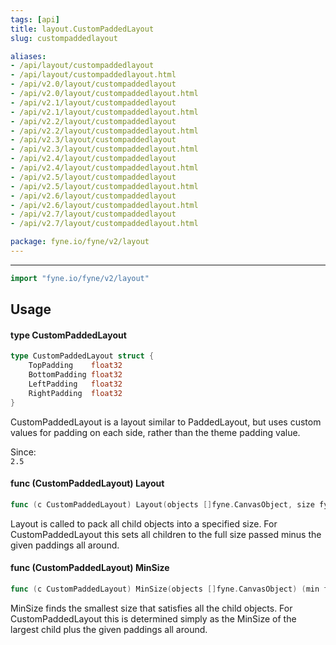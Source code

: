 ```yaml
---
tags: [api]
title: layout.CustomPaddedLayout
slug: custompaddedlayout

aliases:
- /api/layout/custompaddedlayout
- /api/layout/custompaddedlayout.html
- /api/v2.0/layout/custompaddedlayout
- /api/v2.0/layout/custompaddedlayout.html
- /api/v2.1/layout/custompaddedlayout
- /api/v2.1/layout/custompaddedlayout.html
- /api/v2.2/layout/custompaddedlayout
- /api/v2.2/layout/custompaddedlayout.html
- /api/v2.3/layout/custompaddedlayout
- /api/v2.3/layout/custompaddedlayout.html
- /api/v2.4/layout/custompaddedlayout
- /api/v2.4/layout/custompaddedlayout.html
- /api/v2.5/layout/custompaddedlayout
- /api/v2.5/layout/custompaddedlayout.html
- /api/v2.6/layout/custompaddedlayout
- /api/v2.6/layout/custompaddedlayout.html
- /api/v2.7/layout/custompaddedlayout
- /api/v2.7/layout/custompaddedlayout.html

package: fyne.io/fyne/v2/layout
---
```



---
```go
import "fyne.io/fyne/v2/layout"
```

## Usage

#### type CustomPaddedLayout

```go
type CustomPaddedLayout struct {
	TopPadding    float32
	BottomPadding float32
	LeftPadding   float32
	RightPadding  float32
}
```

CustomPaddedLayout is a layout similar to PaddedLayout, but uses custom values for padding on each side, rather than the theme padding value.


<div class="since">Since: <code>
2.5</code></div>

#### func (CustomPaddedLayout) Layout

```go
func (c CustomPaddedLayout) Layout(objects []fyne.CanvasObject, size fyne.Size)
```
Layout is called to pack all child objects into a specified size. For CustomPaddedLayout this sets all children to the full size passed minus the given paddings all around.

#### func (CustomPaddedLayout) MinSize

```go
func (c CustomPaddedLayout) MinSize(objects []fyne.CanvasObject) (min fyne.Size)
```
MinSize finds the smallest size that satisfies all the child objects. For CustomPaddedLayout this is determined simply as the MinSize of the largest child plus the given paddings all around.
